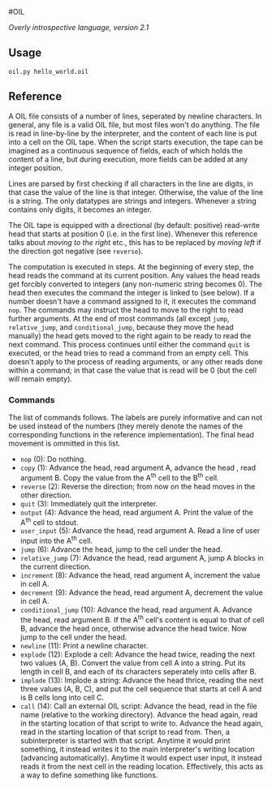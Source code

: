 #OIL

_Overly introspective language, version 2.1_

## Usage

    oil.py hello_world.oil

## Reference

A OIL file consists of a number of lines, seperated by newline characters.
In general, any file is a valid OIL file, but most files won't do anything.
The file is read in line-by-line by the interpreter, and the content of each
line is put into a cell on the OIL tape. When the script starts execution, the
tape can be imagined as a continuous sequence of fields, each of which holds
the content of a line, but during execution, more fields can be added at any
integer position.

Lines are parsed by first checking if all characters in the line are digits, in
that case the value of the line is that integer. Otherwise, the value of the
line is a string. The only datatypes are strings and integers. Whenever a string
contains only digits, it becomes an integer.

The OIL tape is equipped with a directional (by default: positive) read-write
head that starts at position 0 (i.e. in the first line). Whenever this
reference talks about _moving to the right_ etc., this has to be replaced by
_moving left_ if the direction got negative (see `reverse`).

The computation is executed in steps. At the beginning of every step, the head
reads the command at its current position. Any values the head reads get
forcibly converted to integers (any non-numeric string becomes 0). The head
then executes the command the integer is linked to (see below). If a number
doesn't have a command assigned to it, it executes the command `nop`. The
commands may instruct the head to move to the right to read further arguments.
At the end of most commands (all except `jump`, `relative_jump`, and
`conditional_jump`, because they move the head manually) the head gets moved to
the right again to be ready to read the next command. This process continues
until either the command `quit` is executed, or the head tries to read a command
from an empty cell. This doesn't apply to the process of reading arguments, or
any other reads done within a command; in that case the value that is read will
be 0 (but the cell will remain empty).

### Commands

The list of commands follows. The labels are purely informative and can not be
used instead of the numbers (they merely denote the names of the corresponding
functions in the reference implementation). The final head movement is ommitted in this list.

- `nop` (0): Do nothing.
- `copy` (1): Advance the head, read argument A, advance the head , read
  argument B. Copy the value from the A<sup>th</sup> cell to the B<sup>th</sup>
  cell.
- `reverse` (2): Reverse the direction; from now on the head moves in the other
direction.
- `quit` (3): Immediately quit the interpreter.
- `output` (4): Advance the head, read argument A. Print the value of
the A<sup>th</sup> cell to stdout.
- `user_input` (5): Advance the head, read argument A. Read a line of user input
  into the A<sup>th</sup> cell.
- `jump` (6): Advance the head, jump to the cell under the head.
- `relative_jump` (7): Advance the head, read argument A, jump A blocks in the
  current direction.
- `increment` (8): Advance the head, read argument A, increment the value in cell
  A.
- `decrement` (9): Advance the head, read argument A, decrement the value in cell
  A.
- `conditional_jump` (10): Advance the head, read argument A. Advance the head,
  read argument B. If the A<sup>th</sup> cell's content is equal to that of
  cell B, advance the head once, otherwise advance the head twice. Now jump to
  the cell under the head.
- `newline` (11): Print a newline character.
- `explode` (12): Explode a cell: Advance the head twice, reading the next two
  values (A, B). Convert the value from cell A into a string. Put its length in
  cell B, and each of its characters seperately into cells after B.
- `implode` (13): Implode a string: Advance the head thrice, reading the next
  three values (A, B, C), and put the cell sequence that starts at cell A and
  is B cells long into cell C.
- `call` (14): Call an external OIL script: Advance the head, read in the file
  name (relative to the working directory). Advance the head again, read in the
  starting location of that script to write to. Advance the head again, read in
  the starting location of that script to read from. Then, a subinterpreter is
  started with that script. Anytime it would print something, it instead writes
  it to the main interpreter's writing location (advancing automatically).
  Anytime it would expect user input, it instead reads it from the next cell in
  the reading location. Effectively, this acts as a way to define something
  like functions.

